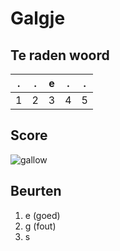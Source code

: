 # Galgje

## Te raden woord

|.|.|e|.|.|
|-|-|-|-|-|
|1|2|3|4|5|

## Score
![gallow](./images/2.png)

## Beurten
1. e (goed)
2. g (fout)
3. s
